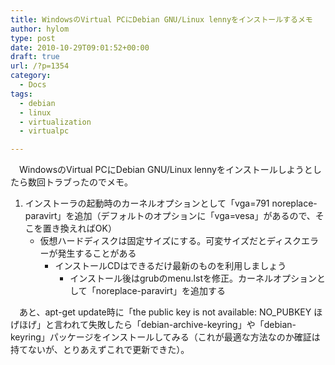 ```yaml
---
title: WindowsのVirtual PCにDebian GNU/Linux lennyをインストールするメモ
author: hylom
type: post
date: 2010-10-29T09:01:52+00:00
draft: true
url: /?p=1354
category:
  - Docs
tags:
  - debian
  - linux
  - virtualization
  - virtualpc

---
```

　WindowsのVirtual PCにDebian GNU/Linux lennyをインストールしようとしたら数回トラブったのでメモ。

  1. インストーラの起動時のカーネルオプションとして「vga=791 noreplace-paravirt」を追加（デフォルトのオプションに「vga=vesa」があるので、そこを置き換えればOK） 
      * 仮想ハードディスクは固定サイズにする。可変サイズだとディスクエラーが発生することがある 
          * インストールCDはできるだけ最新のものを利用しましょう 
              * インストール後はgrubのmenu.lstを修正。カーネルオプションとして「noreplace-paravirt」を追加する </ol> 
                　あと、apt-get update時に「the public key is not available: NO_PUBKEY ほげほげ」と言われて失敗したら「debian-archive-keyring」や「debian-keyring」パッケージをインストールしてみる（これが最適な方法なのか確証は持てないが、とりあえずこれで更新できた）。
